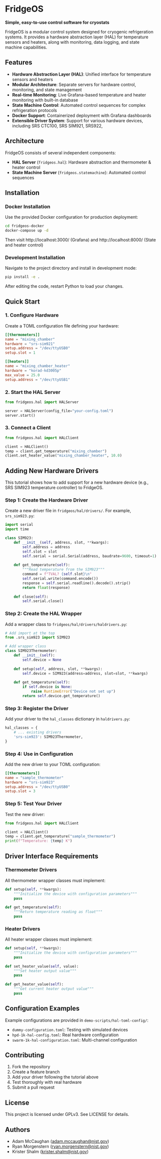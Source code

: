 # FridgeOS

**Simple, easy-to-use control software for cryostats**

FridgeOS is a modular control system designed for cryogenic refrigeration systems. It provides a hardware abstraction layer (HAL) for temperature sensors and heaters, along with monitoring, data logging, and state machine capabilities.

## Features

- **Hardware Abstraction Layer (HAL)**: Unified interface for temperature sensors and heaters
- **Modular Architecture**: Separate servers for hardware control, monitoring, and state management
- **Real-time Monitoring**: Live Grafana-based temperature and heater monitoring with built-in database
- **State Machine Control**: Automated control sequences for complex refrigeration protocols
- **Docker Support**: Containerized deployment with Grafana dashboards
- **Extensible Driver System**: Support for various hardware devices, including SRS CTC100, SRS SIM921, SRS922, 

## Architecture

FridgeOS consists of several independent components:

- **HAL Server** (`fridgeos.hal`): Hardware abstraction and thermometer & heater control
- **State Machine Server** (`fridgeos.statemachine`): Automated control sequences

## Installation

### Docker Installation

Use the provided Docker configuration for production deployment:

```bash
cd fridgeos-docker
docker-compose up -d
```

Then visit http://localhost:3000/ (Grafana) and http://localhost:8000/ (State and heater control)

### Development Installation

Navigate to the project directory and install in development mode:

```bash
pip install -e .
```

After editing the code, restart Python to load your changes.

## Quick Start

### 1. Configure Hardware

Create a TOML configuration file defining your hardware:

```toml
[[thermometers]]
name = "mixing_chamber"
hardware = "srs-sim921"
setup.address = "/dev/ttyUSB0"
setup.slot = 1

[[heaters]]
name = "mixing_chamber_heater"
hardware = "korad-kd3005p"
max_value = 25.0
setup.address = "/dev/ttyUSB1"
```

### 2. Start the HAL Server

```python
from fridgeos.hal import HALServer

server = HALServer(config_file="your-config.toml")
server.start()
```

### 3. Connect a Client

```python
from fridgeos.hal import HALClient

client = HALClient()
temp = client.get_temperature("mixing_chamber")
client.set_heater_value("mixing_chamber_heater", 10.0)
```

## Adding New Hardware Drivers

This tutorial shows how to add support for a new hardware device (e.g., SRS SIM923 temperature controller) to FridgeOS.

### Step 1: Create the Hardware Driver

Create a new driver file in `fridgeos/hal/drivers/`. For example, `srs_sim923.py`:

```python
import serial
import time

class SIM923:
    def __init__(self, address, slot, **kwargs):
        self.address = address
        self.slot = slot
        self.serial = serial.Serial(address, baudrate=9600, timeout=1)
        
    def get_temperature(self):
        """Read temperature from the SIM923"""
        command = f"TVAL? {self.slot}\n"
        self.serial.write(command.encode())
        response = self.serial.readline().decode().strip()
        return float(response)
        
    def close(self):
        self.serial.close()
```

### Step 2: Create the HAL Wrapper

Add a wrapper class to `fridgeos/hal/drivers/haldrivers.py`:

```python
# Add import at the top
from .srs_sim923 import SIM923

# Add wrapper class
class SIM923Thermometer:
    def __init__(self):
        self.device = None
        
    def setup(self, address, slot, **kwargs):
        self.device = SIM923(address=address, slot=slot, **kwargs)
        
    def get_temperature(self):
        if self.device is None:
            raise RuntimeError("Device not set up")
        return self.device.get_temperature()
```

### Step 3: Register the Driver

Add your driver to the `hal_classes` dictionary in `haldrivers.py`:

```python
hal_classes = {
    # ... existing drivers
    'srs-sim923': SIM923Thermometer,
}
```

### Step 4: Use in Configuration

Add the new driver to your TOML configuration:

```toml
[[thermometers]]
name = "sample_thermometer"
hardware = "srs-sim923"
setup.address = "/dev/ttyUSB0"
setup.slot = 3
```

### Step 5: Test Your Driver

Test the new driver:

```python
from fridgeos.hal import HALClient

client = HALClient()
temp = client.get_temperature("sample_thermometer")
print(f"Temperature: {temp} K")
```

## Driver Interface Requirements

### Thermometer Drivers

All thermometer wrapper classes must implement:

```python
def setup(self, **kwargs):
    """Initialize the device with configuration parameters"""
    pass
    
def get_temperature(self):
    """Return temperature reading as float"""
    pass
```

### Heater Drivers

All heater wrapper classes must implement:

```python
def setup(self, **kwargs):
    """Initialize the device with configuration parameters"""
    pass
    
def set_heater_value(self, value):
    """Set heater output value"""
    pass
    
def get_heater_value(self):
    """Get current heater output value"""
    pass
```

## Configuration Examples

Example configurations are provided in `demo-scripts/hal-toml-config/`:

- `dummy-configuration.toml`: Testing with simulated devices
- `hpd-1k-hal-config.toml`: Real hardware configuration
- `swarm-1k-hal-configuration.toml`: Multi-channel configuration

## Contributing

1. Fork the repository
2. Create a feature branch
3. Add your driver following the tutorial above
4. Test thoroughly with real hardware
5. Submit a pull request

## License

This project is licensed under GPLv3. See LICENSE for details.

## Authors

- Adam McCaughan (adam.mccaughan@nist.gov)
- Ryan Morgenstern (ryan.morgenstern@nist.gov)
- Krister Shalm (krister.shalm@nist.gov)
